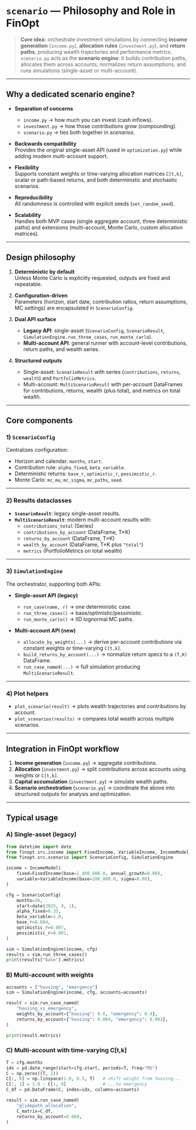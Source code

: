 # `scenario` — Philosophy and Role in FinOpt

> **Core idea:** orchestrate investment simulations by connecting **income generation** (`income.py`), **allocation rules** (`investment.py`), and **return paths**, producing wealth trajectories and performance metrics.  
> `scenario.py` acts as the **scenario engine**: it builds contribution paths, allocates them across accounts, normalizes return assumptions, and runs simulations (single-asset or multi-account).

---

## Why a dedicated scenario engine?

- **Separation of concerns**  
  - `income.py` → how much you can invest (cash inflows).  
  - `investment.py` → how those contributions grow (compounding).  
  - `scenario.py` → ties both together in *scenarios*.  

- **Backwards compatibility**  
  Provides the original single-asset API (used in `optimization.py`) while adding modern multi-account support.

- **Flexibility**  
  Supports constant weights or time-varying allocation matrices `C[t,k]`, scalar or path-based returns, and both deterministic and stochastic scenarios.

- **Reproducibility**  
  All randomness is controlled with explicit seeds (`set_random_seed`).

- **Scalability**  
  Handles both MVP cases (single aggregate account, three deterministic paths) and extensions (multi-account, Monte Carlo, custom allocation matrices).

---

## Design philosophy

1. **Deterministic by default**  
   Unless Monte Carlo is explicitly requested, outputs are fixed and repeatable.

2. **Configuration-driven**  
   Parameters (horizon, start date, contribution ratios, return assumptions, MC settings) are encapsulated in `ScenarioConfig`.

3. **Dual API surface**  
   - **Legacy API**: single-asset (`ScenarioConfig`, `ScenarioResult`, `SimulationEngine.run_three_cases`, `run_monte_carlo`).  
   - **Multi-account API**: general runner with account-level contributions, return paths, and wealth series.

4. **Structured outputs**  
   - Single-asset: `ScenarioResult` with series (`contributions`, `returns`, `wealth`) and `PortfolioMetrics`.  
   - Multi-account: `MultiScenarioResult` with per-account DataFrames for contributions, returns, wealth (plus total), and metrics on total wealth.

---

## Core components

### 1) `ScenarioConfig`
Centralizes configuration:
- Horizon and calendar: `months`, `start`.  
- Contribution rule: `alpha_fixed`, `beta_variable`.  
- Deterministic returns: `base_r`, `optimistic_r`, `pessimistic_r`.  
- Monte Carlo: `mc_mu`, `mc_sigma`, `mc_paths`, `seed`.

---

### 2) Results dataclasses
- **`ScenarioResult`**: legacy single-asset results.  
- **`MultiScenarioResult`**: modern multi-account results with:
  - `contributions_total` (Series)  
  - `contributions_by_account` (DataFrame, T×K)  
  - `returns_by_account` (DataFrame, T×K)  
  - `wealth_by_account` (DataFrame, T×K plus `"total"`)  
  - `metrics` (PortfolioMetrics on total wealth)

---

### 3) `SimulationEngine`
The orchestrator, supporting both APIs:

- **Single-asset API (legacy)**  
  - `run_case(name, r)` → one deterministic case.  
  - `run_three_cases()` → base/optimistic/pessimistic.  
  - `run_monte_carlo()` → IID lognormal MC paths.

- **Multi-account API (new)**  
  - `allocate_by_weights(...)` → derive per-account contributions via constant weights or time-varying `C[t,k]`.  
  - `build_returns_by_account(...)` → normalize return specs to a `(T,K)` DataFrame.  
  - `run_case_named(...)` → full simulation producing `MultiScenarioResult`.

---

### 4) Plot helpers
- `plot_scenario(result)` → plots wealth trajectories and contributions by account.  
- `plot_scenarios(results)` → compares total wealth across multiple scenarios.

---

## Integration in FinOpt workflow

1. **Income generation** (`income.py`) → aggregate contributions.  
2. **Allocation** (`investment.py`) → split contributions across accounts using weights or `C[t,k]`.  
3. **Capital accumulation** (`investment.py`) → simulate wealth paths.  
4. **Scenario orchestration** (`scenario.py`) → coordinate the above into structured outputs for analysis and optimization.

---

## Typical usage

### A) Single-asset (legacy)
```python
from datetime import date
from finopt.src.income import FixedIncome, VariableIncome, IncomeModel
from finopt.src.scenario import ScenarioConfig, SimulationEngine

income = IncomeModel(
    fixed=FixedIncome(base=1_400_000.0, annual_growth=0.00),
    variable=VariableIncome(base=200_000.0, sigma=0.00),
)

cfg = ScenarioConfig(
    months=36,
    start=date(2025, 9, 1),
    alpha_fixed=0.35,
    beta_variable=1.0,
    base_r=0.004,
    optimistic_r=0.007,
    pessimistic_r=0.001,
)

sim = SimulationEngine(income, cfg)
results = sim.run_three_cases()
print(results["base"].metrics)
```
### B) Multi-account with weights
```python
accounts = ["housing", "emergency"]
sim = SimulationEngine(income, cfg, accounts=accounts)

result = sim.run_case_named(
    "housing_vs_emergency",
    weights_by_account={"housing": 0.6, "emergency": 0.4},
    returns_by_account={"housing": 0.004, "emergency": 0.002},
)

print(result.metrics)
```
### C) Multi-account with time-varying C[t,k]
```python
T = cfg.months
idx = pd.date_range(start=cfg.start, periods=T, freq="MS")
C = np.zeros((T, 2))
C[:, 0] = np.linspace(1.0, 0.5, T)   # shift weight from housing...
C[:, 1] = 1.0 - C[:, 0]              # ...to emergency
C_df = pd.DataFrame(C, index=idx, columns=accounts)

result = sim.run_case_named(
    "glidepath_allocation",
    C_matrix=C_df,
    returns_by_account=0.004,
)

```